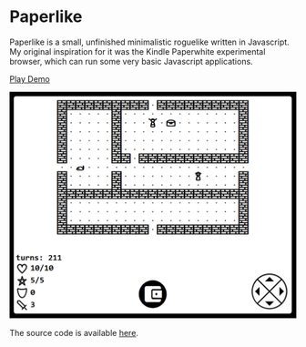 # Paperlike
Paperlike is a small, unfinished minimalistic roguelike written in Javascript.
My original inspiration for it was the Kindle Paperwhite experimental browser,
which can run some very basic Javascript applications.

<a class="minicard" href="../paperlike"> Play Demo </a>

![screenshot](../img/paperlike1.png)

The source code is available [here](https://github.com/benpm/paperlike).
